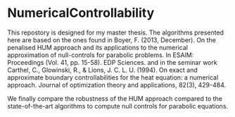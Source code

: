 # NumericalControllability

This repostory is designed for my master thesis. The algorithms presented here are based on the ones found in Boyer, F. (2013, December). On the penalised HUM approach and its applications to the numerical approximation of null-controls for parabolic problems. In ESAIM: Proceedings (Vol. 41, pp. 15-58). EDP Sciences.
and in the seminar work Carthel, C., Glowinski, R., & Lions, J. C. L. U. (1994). On exact and approximate boundary controllabilities for the heat equation: a numerical approach. Journal of optimization theory and applications, 82(3), 429-484.

We finally compare the robustness of the HUM approach compared to the state-of-the-art algorithms to compute null controls for parabolic equations. 
